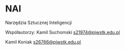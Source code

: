 # NAI
Narzędzia Sztucznej Inteligencji

Współautorzy:
Kamil Suchomski [s21974@pjwstk.edu.pl](s21974@pjwstk.edu.pl)

Kamil Koniak [s26766@pjwstk.edu.pl](s26766@pjwstk.edu.pl)
